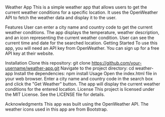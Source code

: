 Weather App
This is a simple weather app that allows users to get the current weather conditions for a specific location. It uses the OpenWeather API to fetch the weather data and display it to the user.

Features
User can enter a city name and country code to get the current weather conditions.
The app displays the temperature, weather description, and an icon representing the current weather condition.
User can see the current time and date for the searched location.
Getting Started
To use this app, you will need an API key from OpenWeather. You can sign up for a free API key at their website.

Installation
Clone this repository: git clone https://github.com/your-username/weather-app.git
Navigate to the project directory: cd weather-app
Install the dependencies: npm install
Usage
Open the index.html file in your web browser.
Enter a city name and country code in the search box and click the "Get Weather" button.
The app will display the current weather conditions for the entered location.
License
This project is licensed under the MIT License. See the LICENSE file for details.

Acknowledgments
This app was built using the OpenWeather API.
The weather icons used in this app are from Bootstrap.
